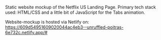 Static website mockup of the Netflix US Landing Page. Primary tech stack used: HTML/CSS and a little bit of JavaScript for the Tabs animation.

Website-mockup is hosted via Netlify on: https://609d54951609020044ac4eb3--unruffled-poitras-6e732c.netlify.app/#
